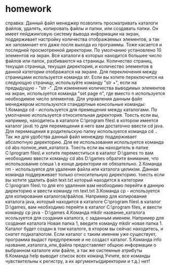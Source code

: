 # homework
справка:
Данный файл менеджер позволять просматривать каталоги файлов, удалять, копировать файлы и папки, или создавать папки. Он имеет пейджинговую систему вывода информации на экран, поддерживает настройку количества отображаемых элементов, а так же запоминает его даже после выхода из программы. Тоже касается и последней просмотренной директории. По умолчанию установлено 10 элементов на экран. Все каталоги в которых находится большее число файлов или папок, разбиваются на страницы. Количество страниц, текущая страница, текущая директория, и количество элементов в данной категории отображатся на экране. Для переключения между страницами используется команда str. Если вы хотите переключится на следующую страницу, используйте команду "str +", если на предыдущую - "str -". Для изменения количества выводимых элементов на экран, используется команда "set page n", где вместо n используется необходимое число элементов. Для управления данным файл менеджером используются стандартные консольные команды:
1.Команда cd - используется для премещения между каталогами. По умолчанию используется относительная директория. Тоесть если вы, например,  находитесь в каталоге C:\program files\ в котором имеется каталог java\ то для перемещения в него вам достаточно ввести cd java. Для перемещения в родительскую папку используется команда cd .. Так же для удобства данный файл менеждер поддерживает абсолютную директорию. Для ее использования используется команда cd abs полное_имя_каталога. Тоесть если вы находитель в папке C:\program files\ и хотите переместиться в каталог D:\games то вам необходимо ввести команду cd abs D:\games обратите внимание, что использование слеша \ в конце директории не обязательно.
2.Команда rm - используется для удаления файла или каталога целиком. Данная команда поддерживает только относительную директорию. тоесть если вы хотите удалить файл text.txt который находится в категории C:\program files\ то для его удаления вам необходимо перейти в данную директорию и ввести команду rm text.txt
3.Команда cp - используется для копирования каталогов/файлов. Например для копирования каталога java\, который находится в каталоге C:\program files\ в каталог D:\games, вам необходимо перейти в каталог C:\program files\, и ввести команду cp java - D:\games
4.Команда mkdir название_каталога исользуется для создания каталога, с заданным именем. Например для создания каталога Новая папка 1, введите команду mkdir новая папка 1. Каталог будет создан в том каталоге, в ктором вы сейчас находитесь, и снатет подкаталогом. Если каталог с таким именем уже существует, программа выдаст предупрежние и не создаст каталог.
5.Команда info название_каталога_или_файла предоставляет общюю информации о выбранном каталоге или файле, а так же системные атрибуты
6.Команда help выводит список всех команд
Учтите, все команды чувствительны к регистру, а их аргументы(директории и т.д.) нет!

